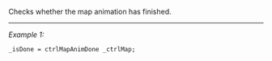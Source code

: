 Checks whether the map animation has finished.


---
*Example 1:*
```sqf
_isDone = ctrlMapAnimDone _ctrlMap;
```